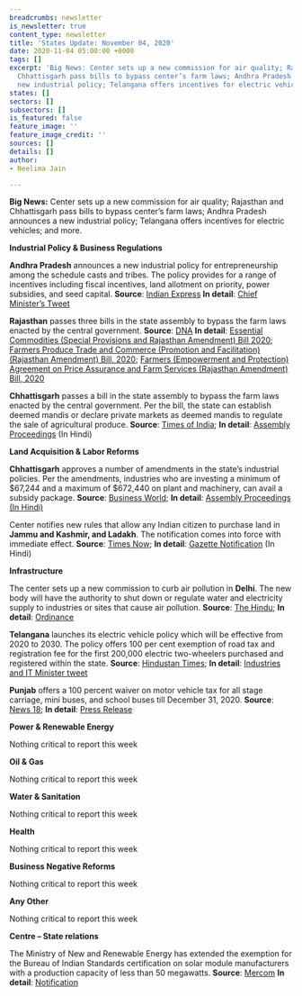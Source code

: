 ```yaml
---
breadcrumbs: newsletter
is_newsletter: true
content_type: newsletter
title: 'States Update: November 04, 2020'
date: 2020-11-04 05:00:00 +0000
tags: []
excerpt: 'Big News: Center sets up a new commission for air quality; Rajasthan and
  Chhattisgarh pass bills to bypass center’s farm laws; Andhra Pradesh announces a
  new industrial policy; Telangana offers incentives for electric vehicles; and more.'
states: []
sectors: []
subsectors: []
is_featured: false
feature_image: ''
feature_image_credit: ''
sources: []
details: []
author:
- Neelima Jain

---
```

**Big News:** Center sets up a new commission for air quality; Rajasthan and Chhattisgarh pass bills to bypass center’s farm laws; Andhra Pradesh announces a new industrial policy; Telangana offers incentives for electric vehicles; and more.

**Industrial Policy & Business Regulations**

**Andhra Pradesh** announces a new industrial policy for entrepreneurship among the schedule casts and tribes. The policy provides for a range of incentives including fiscal incentives, land allotment on priority, power subsidies, and seed capital. **Source**: [Indian Express](https://indianexpress.com/article/india/andhra-pradesh-jagan-announces-industrial-policy-for-sc-st-entrepreneurs-6891420/) **In detail**: [Chief Minister’s Tweet](https://twitter.com/AndhraPradeshCM/status/1320641030832545793?s=20)

**Rajasthan** passes three bills in the state assembly to bypass the farm laws enacted by the central government. **Source**: [DNA](https://www.dnaindia.com/india/report-after-punjab-rajasthan-becomes-second-state-to-introduce-bills-to-counteract-impact-of-centre-s-farm-laws-2853505) **In detail**: [Essential Commodities (Special Provisions and Rajasthan Amendment) Bill 2020](https://rajassembly.nic.in/LegislationGovernmentBills.aspx); [Farmers Produce Trade and Commerce (Promotion and Facilitation) (Rajasthan Amendment) Bill, 2020](https://rajassembly.nic.in/LegislationGovernmentBills.aspx); [Farmers (Empowerment and Protection) Agreement on Price Assurance and Farm Services (Rajasthan Amendment) Bill, 2020](https://rajassembly.nic.in/LegislationGovernmentBills.aspx)

**Chhattisgarh** passes a bill in the state assembly to bypass the farm laws enacted by the central government. Per the bill, the state can establish deemed mandis or declare private markets as deemed mandis to regulate the sale of agricultural produce. **Source**: [Times of India](https://timesofindia.indiatimes.com/india/chhattisgarh-assembly-passes-bill-to-ensure-msp-protect-farmers/articleshow/78903104.cms); **In detail**: [Assembly Proceedings](http://cgvidhansabha.gov.in/hindi_new/satra/fifth_assembly/eighth/patrak1-27102020.PDF) (In Hindi)

**Land Acquisition & Labor Reforms**

**Chhattisgarh** approves a number of amendments in the state’s industrial policies. Per the amendments, industries who are investing a minimum of $67,244 and a maximum of $672,440 on plant and machinery, can avail a subsidy package. **Source**: [Business World](http://www.businessworld.in/article/Chhattisgarh-cabinet-approves-various-amendments-in-state-policies/26-10-2020-335885/); **In detail**: [Assembly Proceedings (In Hindi)](http://cgvidhansabha.gov.in/hindi_new/satra/fifth_assembly/eighth/Proc27102020.PDF)

Center notifies new rules that allow any Indian citizen to purchase land in **Jammu and Kashmir, and Ladakh**. The notification comes into force with immediate effect. **Source**: [Times Now](https://www.timesnownews.com/india/article/centre-notifies-land-law-anyone-can-now-buy-land-in-jammu-and-kashmir-ladakh/673317); **In detail**: [Gazette Notification](http://www.egazette.nic.in/WriteReadData/2020/222750.pdf) (In Hindi)

**Infrastructure**

The center sets up a new commission to curb air pollution in **Delhi**. The new body will have the authority to shut down or regulate water and electricity supply to industries or sites that cause air pollution. **Source**: [The Hindu](https://www.thehindu.com/news/national/centre-sets-up-permanent-commission-to-tackle-air-pollution-in-delhi-territory/article32975397.ece); **In detail**: [Ordinance](http://www.egazette.nic.in/WriteReadData/2020/222804.pdf)

**Telangana** launches its electric vehicle policy which will be effective from 2020 to 2030. The policy offers 100 per cent exemption of road tax and registration fee for the first 200,000 electric two-wheelers purchased and registered within the state. **Source**: [Hindustan Times](https://auto.hindustantimes.com/auto/news/telangana-electric-vehicle-policy-launched-key-highlights-41604042420437.html); **In detail**: [Industries and IT Minister tweet](https://twitter.com/KTRTRS/status/1322126641590665218)

**Punjab** offers a 100 percent waiver on motor vehicle tax for all stage carriage, mini buses, and school buses till December 31, 2020. **Source**: [News 18](https://www.news18.com/news/auto/punjab-cm-announces-100-percent-vehicle-tax-waiver-for-bus-operators-till-december-31-3030272.html); **In detail**: [Press Release](http://diprpunjab.gov.in/?q=content/punjab-cm-extends-100-tax-waiver-bus-operators-till-dec-31-defers-payment-arrears-march-31)

**Power & Renewable Energy**

Nothing critical to report this week

**Oil & Gas**

Nothing critical to report this week

**Water & Sanitation**

Nothing critical to report this week

**Health**

Nothing critical to report this week

**Business Negative Reforms**

Nothing critical to report this week

**Any Other**

Nothing critical to report this week

**Centre – State relations**

The Ministry of New and Renewable Energy has extended the exemption for the Bureau of Indian Standards certification on solar module manufacturers with a production capacity of less than 50 megawatts. **Source**: [Mercom](https://mercomindia.com/mnre-extends-bis-exemption/) **In detail**: [Notification](https://mnre.gov.in/img/documents/uploads/file_f-1603702874221.pdf)
